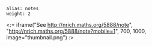 ````
alias: notes
weight: 2
````

<:= iframe("See http://nrich.maths.org/5888/note", "http://nrich.maths.org/5888/note?mobile=1", 700, 1000, image="thumbnail.png") :>